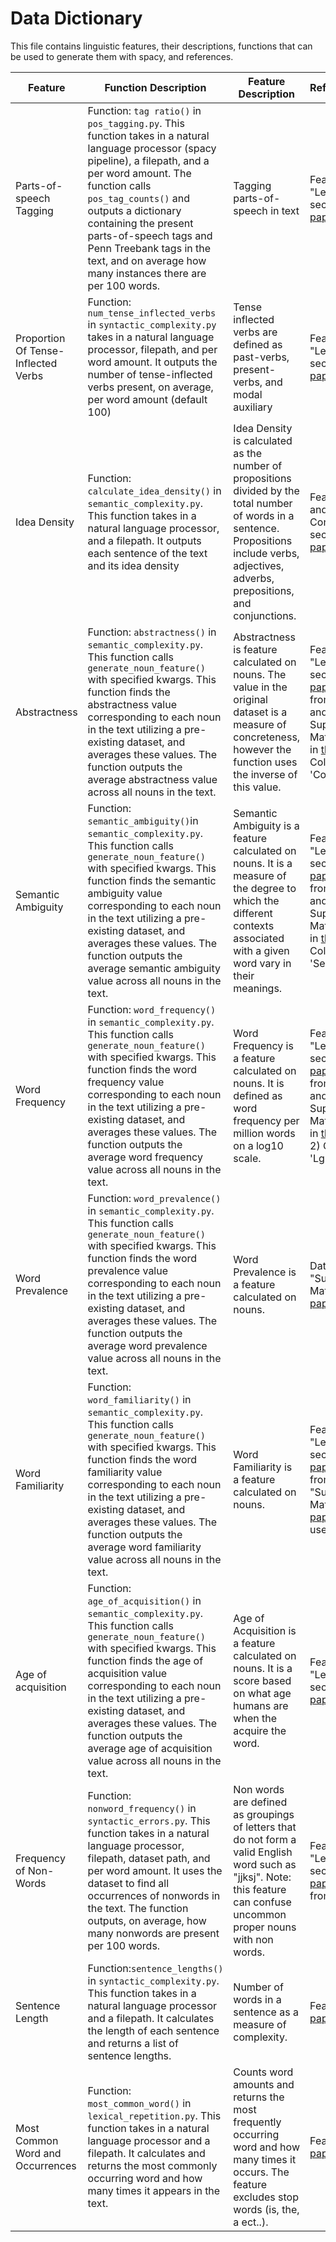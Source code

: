 # Data Dictionary
This file contains linguistic features, their descriptions, functions that can be used to generate them with spacy, and references.

| Feature                             | Function Description                                                                                                                                                                                                                                                                                                                                                            | Feature Description                                                                                                                                                                           | Reference/Dataset                                                                                                                                                                                                                                                                         |
|-------------------------------------|---------------------------------------------------------------------------------------------------------------------------------------------------------------------------------------------------------------------------------------------------------------------------------------------------------------------------------------------------------------------------------|-----------------------------------------------------------------------------------------------------------------------------------------------------------------------------------------------|-------------------------------------------------------------------------------------------------------------------------------------------------------------------------------------------------------------------------------------------------------------------------------------------|
| Parts-of-speech Tagging             | Function: `tag ratio()` in `pos_tagging.py`. This function takes in a natural language processor (spacy pipeline), a filepath, and a per word amount. The function calls `pos_tag_counts()` and outputs a dictionary containing the present parts-of-speech tags and Penn Treebank tags in the text, and on average how many instances there are per 100 words.                 | Tagging parts-of-speech in text                                                                                                                                                               | Feature from "Lexical Pipeline" section in [this paper](https://pmc.ncbi.nlm.nih.gov/articles/PMC9421771/).                                                                                                                                                                               |
| Proportion Of Tense-Inflected Verbs | Function: `num_tense_inflected_verbs` in `syntactic_complexity.py` takes in a natural language processor, filepath, and per word amount. It outputs the number of tense-inflected verbs present, on average, per word amount (default 100)                                                                                                                                      | Tense inflected verbs are defined as past-verbs, present-verbs, and modal auxiliary                                                                                                           | Feature from "Lexical Pipeline" section in [this paper](https://pmc.ncbi.nlm.nih.gov/articles/PMC9421771/).                                                                                                                                                                               |
| Idea Density                        | Function: `calculate_idea_density()` in `semantic_complexity.py`. This function takes in a natural language processor, and a filepath. It outputs each sentence of the text and its idea density                                                                                                                                                                                | Idea Density is calculated as the number of propositions divided by the total number of words in a sentence. Propositions include verbs, adjectives, adverbs, prepositions, and conjunctions. | Feature from "Data and Annotation Conventions" section in [this paper](https://ieeexplore.ieee.org/abstract/document/5710404).                                                                                                                                                            |
| Abstractness                        | Function: `abstractness()` in `semantic_complexity.py`. This function calls `generate_noun_feature()` with specified kwargs. This function finds the abstractness value corresponding to each noun in the text utilizing a pre-existing dataset, and averages these values. The function outputs the average abstractness value across all nouns in the text.                   | Abstractness is feature calculated on nouns. The value in the original dataset is a measure of concreteness, however the function uses the inverse of this value.                             | Feature from "Lexical Measures" section in [this paper](https://pmc.ncbi.nlm.nih.gov/articles/PMC8044033/#S2). Dataset from "Electronic and Supplementary Materials" section in [this paper](https://link.springer.com/article/10.3758/s13428-013-0403-5#Sec10). Column used: 'Conc.M'    |
| Semantic Ambiguity                  | Function: `semantic_ambiguity()`in `semantic_complexity.py`. This function calls `generate_noun_feature()` with specified kwargs. This function finds the semantic ambiguity value corresponding to each noun in the text utilizing a pre-existing dataset, and averages these values. The function outputs the average semantic ambiguity value across all nouns in the text.  | Semantic Ambiguity is a feature calculated on nouns. It is a measure of the degree to which the different contexts associated with a given word vary in their meanings.                       | Feature from "Lexical Measures" section in [this paper](https://pmc.ncbi.nlm.nih.gov/articles/PMC8044033/#S2). Dataset from "Electronic and Supplementary Materials" section in [this paper](https://link.springer.com/article/10.3758/s13428-012-0278-x#SecESM1). Column used: 'SemD'    |
| Word Frequency                      | Function: `word_frequency()` in `semantic_complexity.py`. This function calls `generate_noun_feature()` with specified kwargs. This function finds the word frequency value corresponding to each noun in the text utilizing a pre-existing dataset, and averages these values. The function outputs the average word frequency value across all nouns in the text.             | Word Frequency is a feature calculated on nouns.  It is defined as word frequency per million words on a log10 scale.                                                                         | Feature from "Lexical Measures" section in [this paper](https://pmc.ncbi.nlm.nih.gov/articles/PMC8044033/#S2). Dataset from "Electronic and Supplementary Materials" section in [this paper](https://link.springer.com/article/10.3758/BRM.41.4.977#SecESM1)(ESM 2) Column used: 'Lg10WF' |
| Word Prevalence                     | Function: `word_prevalence()` in `semantic_complexity.py`. This function calls `generate_noun_feature()` with specified kwargs. This function finds the word prevalence value corresponding to each noun in the text utilizing a pre-existing dataset, and averages these values. The function outputs the average word prevalence value across all nouns in the text.          | Word Prevalence is a feature calculated on nouns.                                                                                                                                             | Dataset from "Supplementary Materials" in [this paper](https://link.springer.com/article/10.3758/s13428-018-1077-9#Sec9).                                                                                                                                                                 |
| Word Familiarity                    | Function: `word_familiarity()` in `semantic_complexity.py`. This function calls `generate_noun_feature()` with specified kwargs. This function finds the word familiarity value corresponding to each noun in the text utilizing a pre-existing dataset, and averages these values. The function outputs the average word familiarity value across all nouns in the text.       | Word Familiarity is a feature calculated on nouns.                                                                                                                                            | Feature from "Lexical Measures" section in [this paper](https://pmc.ncbi.nlm.nih.gov/articles/PMC8044033/#S2). Dataset from "Supplementary Materials" in [this paper](https://link.springer.com/article/10.3758/s13428-018-1077-9#Sec9) Column used: 'Pknown'                             |
| Age of acquisition                  | Function: `age_of_acquisition()` in `semantic_complexity.py`. This function calls `generate_noun_feature()` with specified kwargs. This function finds the age of acquisition value corresponding to each noun in the text utilizing a pre-existing dataset, and averages these values. The function outputs the average age of acquisition value across all nouns in the text. | Age of Acquisition is a feature calculated on nouns. It is a score based on what age humans are when the acquire the word.                                                                    | Feature from "Lexical Measures" section in [this paper](https://pmc.ncbi.nlm.nih.gov/articles/PMC8044033/#S2).                                                                                                                                                                            |
| Frequency of Non-Words              | Function: `nonword_frequency()` in `syntactic_errors.py`. This function takes in a natural language processor, filepath, dataset path, and per word amount. It uses the dataset to find all occurrences of nonwords in the text. The function outputs, on average, how many nonwords are present per 100 words.                                                                 | Non words are defined as groupings of letters that do not form a valid English word such as "jjksj". Note: this feature can confuse uncommon proper nouns with non words.                     | Feature from "Lexical Measures" section in [this paper](https://pmc.ncbi.nlm.nih.gov/articles/PMC8044033/#S2). Dataset from [kaggle](https://www.kaggle.com/datasets/bwandowando/479k-english-words)                                                                                      |
| Sentence Length                     | Function:`sentence_lengths()` in `syntactic_complexity.py`. This function takes in a natural language processor and a filepath. It calculates the length of each sentence and returns a list of sentence lengths.                                                                                                                                                               | Number of words in a sentence as a measure of complexity.                                                                                                                                     | Feature from [this paper](https://journals.sagepub.com/doi/full/10.1177/13872877251319401)                                                                                                                                                                                                |
| Most Common Word and Occurrences    | Function: `most_common_word()` in `lexical_repetition.py`. This function takes in a natural language processor and a filepath. It calculates and returns the most commonly occurring word and how many times it appears in the text.                                                                                                                                            | Counts word amounts and returns the most frequently occurring word and how many times it occurs. The feature excludes stop words (is, the, a ect..).                                          | Feature from [this paper](https://journals.sagepub.com/doi/full/10.1177/13872877251319401)                                                                                                                                                                                                |
